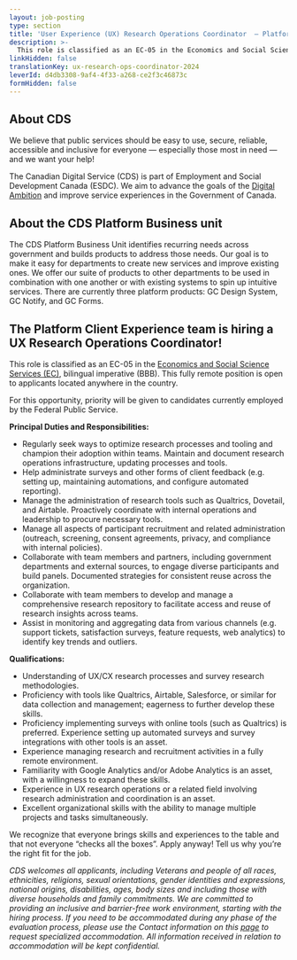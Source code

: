 ```yaml
---
layout: job-posting
type: section
title: 'User Experience (UX) Research Operations Coordinator  — Platform Team'
description: >-
  This role is classified as an EC-05 in the Economics and Social Science Services (EC), bilingual imperative (BBB). This fully remote position is open to applicants located anywhere in the country. 
linkHidden: false
translationKey: ux-research-ops-coordinator-2024
leverId: d4db3308-9af4-4f33-a268-ce2f3c46873c
formHidden: false
---
```


## About CDS 
We believe that public services should be easy to use, secure, reliable, accessible and inclusive for everyone — especially those most in need — and we want your help!

The Canadian Digital Service (CDS) is part of Employment and Social Development Canada (ESDC). We aim to advance the goals of the [Digital Ambition](https://www.canada.ca/en/government/system/digital-government/government-canada-digital-operations-strategic-plans/canada-digital-ambition.html) and improve service experiences in the Government of Canada.

## About the CDS Platform Business unit

The CDS Platform Business Unit identifies recurring needs across government and builds products to address those needs. Our goal is to make it easy for departments to create new services and improve existing ones. We offer our suite of products to other departments to be used in combination with one another or with existing systems to spin up intuitive services. There are currently three platform products: GC Design System, GC Notify, and GC Forms. 

## **The Platform Client Experience team is hiring a UX Research Operations Coordinator!**

This role is classified as an EC-05 in the [Economics and Social Science Services (EC)](https://www.tbs-sct.canada.ca/agreements-conventions/view-visualiser-eng.aspx?id=4), bilingual imperative (BBB). This fully remote position is open to applicants located anywhere in the country. 

For this opportunity, priority will be given to candidates currently employed by the Federal Public Service. 

**Principal Duties and Responsibilities:**
- Regularly seek ways to optimize research processes and tooling and champion their adoption within teams. Maintain and document research operations infrastructure, updating processes and tools.
- Help administrate surveys and other forms of client feedback (e.g. setting up, maintaining automations, and configure automated reporting).
- Manage the administration of research tools such as Qualtrics, Dovetail, and Airtable. Proactively coordinate with internal operations and leadership to procure necessary tools.
- Manage all aspects of participant recruitment and related administration (outreach, screening, consent agreements, privacy, and compliance with internal policies).
- Collaborate with team members and partners, including government departments and external sources, to engage diverse participants and build panels. Documented strategies for consistent reuse across the organization.
- Collaborate with team members to develop and manage a comprehensive research repository to facilitate access and reuse of research insights across teams. 
- Assist in monitoring and aggregating data from various channels (e.g. support tickets, satisfaction surveys, feature requests, web analytics) to identify key trends and outliers. 


**Qualifications:**
- Understanding of UX/CX research processes and survey research methodologies.
- Proficiency with tools like Qualtrics, Airtable, Salesforce, or similar for data collection and management; eagerness to further develop these skills.
- Proficiency implementing surveys with online tools (such as Qualtrics) is preferred. Experience setting up automated surveys and survey integrations with other tools is an asset.
- Experience managing research and recruitment activities in a fully remote environment. 
- Familiarity with Google Analytics and/or Adobe Analytics is an asset, with a willingness to expand these skills.
- Experience in UX research operations or a related field involving research administration and coordination is an asset.
- Excellent organizational skills with the ability to manage multiple projects and tasks simultaneously.


We recognize that everyone brings skills and experiences to the table and that not everyone “checks all the boxes”. Apply anyway! Tell us why you’re the right fit for the job.


*CDS welcomes all applicants, including Veterans and people of all races, ethnicities, religions, sexual orientations, gender identities and expressions, national origins, disabilities, ages, body sizes and including those with diverse households and family commitments. We are committed to providing an inclusive and barrier-free work environment, starting with the hiring process. If you need to be accommodated during any phase of the evaluation process, please use the Contact information on this [page](https://www.canada.ca/en/public-service-commission/services/assessment-accommodation-page.html) to request specialized accommodation. All information received in relation to accommodation will be kept confidential.*


